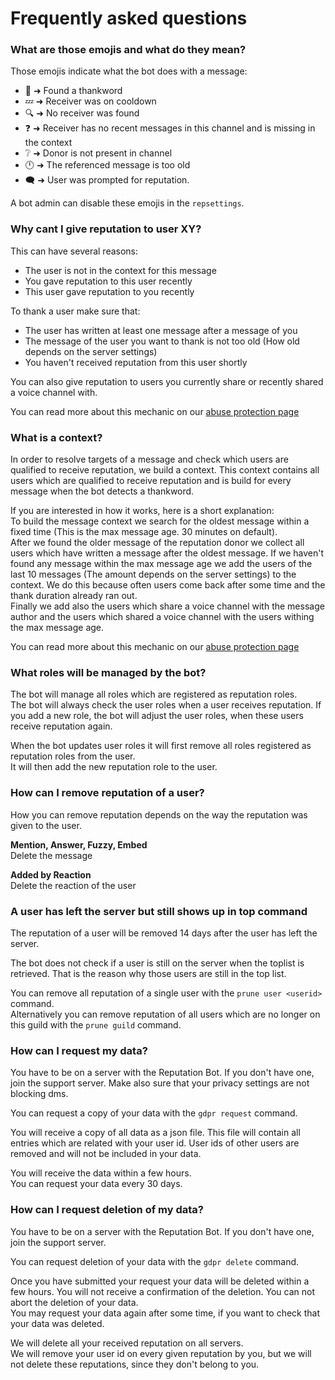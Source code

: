 # Frequently asked questions

### What are those emojis and what do they mean?

Those emojis indicate what the bot does with a message:  

- 👀 ➜ Found a thankword
- 💤 ➜ Receiver was on cooldown
- 🔍 ➜ No receiver was found
- ❓ ➜ Receiver has no recent messages in this channel and is missing in the context
- ❔ ➜ Donor is not present in channel
- 🕛 ➜ The referenced message is too old
- 🗨️ ➜ User was prompted for reputation.

A bot admin can disable these emojis in the `repsettings`.

### Why cant I give reputation to user XY?

This can have several reasons:

- The user is not in the context for this message
- You gave reputation to this user recently
- This user gave reputation to you recently

To thank a user make sure that:

- The user has written at least one message after a message of you
- The message of the user you want to thank is not too old (How old depends on the server settings)
- You haven't received reputation from this user shortly

You can also give reputation to users you currently share or recently shared a voice channel with.

You can read more about this mechanic on our [abuse protection page](abuse_protection.md)

### What is a context?

In order to resolve targets of a message and check which users are qualified to receive reputation, we build a context.
This context contains all users which are qualified to receive reputation and is build for every message when the bot
detects a thankword.

If you are interested in how it works, here is a short explanation:  
To build the message context we search for the oldest message within a fixed time (This is the max message age. 30
minutes on default).  
After we found the older message of the reputation donor we collect all users which have written a message after the
oldest message. If we haven't found any message within the max message age we add the users of the last 10 messages (The
amount depends on the server settings) to the context. We do this because often users come back after some time and the
thank duration already ran out.  
Finally we add also the users which share a voice channel with the message author and the users which shared a voice
channel with the users withing the max message age.

You can read more about this mechanic on our [abuse protection page](abuse_protection.md)

### What roles will be managed by the bot?

The bot will manage all roles which are registered as reputation roles.  
The bot will always check the user roles when a user receives reputation. If you add a new role, the bot will adjust the
user roles, when these users receive reputation again.

When the bot updates user roles it will first remove all roles registered as reputation roles from the user.  
It will then add the new reputation role to the user.

### How can I remove reputation of a user?

How you can remove reputation depends on the way the reputation was given to the user.

**Mention, Answer, Fuzzy, Embed**  
Delete the message

**Added by Reaction**  
Delete the reaction of the user

### A user has left the server but still shows up in top command

The reputation of a user will be removed 14 days after the user has left the server.

The bot does not check if a user is still on the server when the toplist is retrieved. That is the reason why those
users are still in the top list.

You can remove all reputation of a single user with the `prune user <userid>` command.  
Alternatively you can remove reputation of all users which are no longer on this guild with the `prune guild` command.

### How can I request my data?

You have to be on a server with the Reputation Bot. If you don't have one, join the support server. Make also sure 
that your privacy settings are not blocking dms.

You can request a copy of your data with the `gdpr request` command.

You will receive a copy of all data as a json file. This file will contain all entries which are related with your user
id. User ids of other users are removed and will not be included in your data.

You will receive the data within a few hours.  
You can request your data every 30 days.

### How can I request deletion of my data?

You have to be on a server with the Reputation Bot. If you don't have one, join the support server.

You can request deletion of your data with the `gdpr delete` command.

Once you have submitted your request your data will be deleted within a few hours. You will not receive a confirmation
of the deletion. You can not abort the deletion of your data.  
You may request your data again after some time, if you want to check that your data was deleted.

We will delete all your received reputation on all servers.  
We will remove your user id on every given reputation by you, but we will not delete these reputations, since they don't
belong to you.
